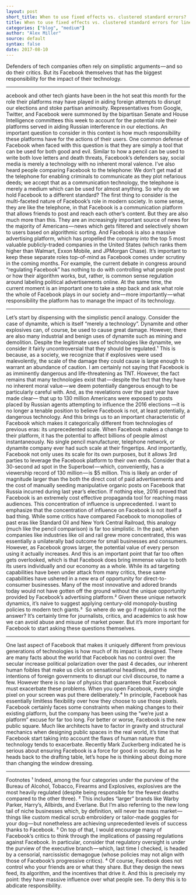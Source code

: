 ```yaml
---
layout: post
short_title: When to use fixed effects vs. clustered standard errors?
title: When to use fixed effects vs. clustered standard errors for linear regression on panel data?
categories: ["blog", "medium"]
author: "Alex Miller"
source: default
syntax: false
date: 2017-08-10
---
```



Defenders of tech companies often rely on simplistic arguments — and so do their critics. But its Facebook themselves that has the biggest responsibility for the impact of their technology.

---

acebook and other tech giants have been in the hot seat this month for the role their platforms may have played in aiding foreign attempts to disrupt our elections and stoke partisan animosity. Representatives from Google, Twitter, and Facebook were summoned by the bipartisan Senate and House Intelligence committees this week to account for the potential role their platforms served in aiding Russian interference in our elections. An important question to consider in this context is how much responsibility these platforms have for the actions of their users.
One common defense of Facebook when faced with this question is that they are simply a tool that can be used for both good and evil. Similar to how a pencil can be used to write both love letters and death threats, Facebook’s defenders say, social media is merely a technology with no inherent moral valence. I’ve also heard people comparing Facebook to the telephone: We don’t get mad at the telephone for enabling criminals to communicate as they plot nefarious deeds; we accept that as a communication technology, the telephone is merely a medium which can be used for almost anything. So why do we hold Facebook to a different standard?
The first thing to consider is the multi-faceted nature of Facebook’s role in modern society. In some sense, they are like the telephone, in that Facebook is a communication platform that allows friends to post and reach each other’s content. But they are also much more than this. They are an increasingly important source of news for the majority of Americans — news which gets filtered and selectively shown to users based on algorithmic sorting. And Facebook is also a massive advertising platform, which has propelled the company into the top 5 most valuable publicly-traded companies in the United States (which ranks them higher than Walmart, Exxon Mobile, and JPMorgan Chase).
It’s important to keep these separate roles top-of-mind as Facebook comes under scrutiny in the coming months. For example, the current debate in congress around “regulating Facebook” has nothing to do with controlling what people post or how their algorithm works, but, rather, is common sense regulation around labeling political advertisements online. At the same time, the current moment is an important one to take a step back and ask what role the whole of Facebook plays in our society and — more importantly — what responsibility the platform has to manage the impact of its technology.


---

Let’s start by dispensing with the simplistic pencil analogy. Consider the case of dynamite, which is itself “merely a technology”. Dynamite and other explosives can, of course, be used to cause great damage. However, there are also many industrial and benign uses of dynamite such as mining and demolition. Despite the legitimate uses of technologies like dynamite, we consider it fairly uncontroversial that they should be regulated.¹ This is because, as a society, we recognize that if explosives were used malevolently, the scale of the damage they could cause is large enough to warrant an abundance of caution.
I am certainly not saying that Facebook is as imminently dangerous and life-threatening as TNT. However, the fact remains that many technologies exist that — despite the fact that they have no inherent moral value — we deem potentially dangerous enough to be particularly careful with. And, as the revelations over the past year have made clear— that up to 130 million Americans were exposed to posts  placed by Russian agents attempting to influence the 2016 elections —it is no longer a tenable position to believe Facebook is not, at least potentially, a dangerous technology.
And this brings us to an important characteristic of Facebook which makes it categorically different from technologies of previous eras: its unprecedented scale. When Facebook makes a change to their platform, it has the potential to affect billions of people almost instantaneously. No single pencil manufacturer, telephone network, or dynamite company ever had such scale at their fingertips. And importantly, Facebook not only uses its scale for its own purposes, but it allows 3rd parties to leverage the Facebook platform to their own ends. Consider that a 30-second ad spot in the Superbowl — which, conveniently, has a viewership record of 130 million — is $5 million. This is likely an order of magnitude larger than the both the direct cost of paid advertisements and the cost of manually seeding manipulative organic posts on Facebook that Russia incurred during last year’s election. If nothing else, 2016 proved that Facebook is an extremely cost effective propaganda tool for reaching mass audiences. This concentration of influence is unprecedented.
I want to emphasize that the concentration of influence on Facebook is not itself a bad thing. While some critics have compared Facebook to monopolies of past eras like Standard Oil and New York Central Railroad, this analogy (much like the pencil comparison) is far too simplistic. In the past, when companies like industries like oil and rail grew more concentrated, this was essentially a unilaterally bad outcome for small businesses and consumers. However, as Facebook grows larger, the potential value of every person using it actually increases. And this is an important point that far too often gets overlooked, which is that Facebook does bring immense value to both its users individually and our economy as a whole. While its ad targeting capabilities have been under attack from many critics, these same capabilities have ushered in a new era of opportunity for direct-to-consumer businesses. Many of the most innovative and adored brands today would not have gotten off the ground without the unique opportunity provided by Facebook’s advertising platform.² Given these unique network dynamics, it’s naive to suggest applying century-old monopoly-busting policies to modern tech giants.³ 
So where do we go if regulation is not the answer? It’s certainly time for journalists, critics, and academics to ask how we can avoid abuse and misuse of market power. But it’s more important for Facebook to start asking these questions themselves.


---

One last aspect of Facebook that makes it uniquely different from previous generations of technologies is how much of its impact is  designed. There are many facts about the world that Facebook has no control over: the secular increase political polarization over the past 4 decades, our inherent human foibles that make us click on sensational headlines, and the intentions of foreign governments to disrupt our civil discourse, to name a few. However there is no law of physics that guarantees that Facebook must exacerbate these problems. When you open Facebook, every single pixel on your screen was put there deliberately.⁴ In principle, Facebook has essentially limitless flexibility over how they choose to use those pixels. Facebook certainly faces some constraints when making changes to their existing platform, but the company has been using the “we’re just a platform” excuse for far too long.
For better or worse, Facebook is the new public square. Much like architects have to factor in gravity and structural mechanics when designing public spaces in the real world, it’s time that Facebook start taking into account the flaws of human nature that technology tends to exacerbate. Recently Mark Zuckerberg indicated he is serious about ensuring Facebook is a force for good in society. But as he heads back to the drafting table, let’s hope he is thinking about doing more than changing the window dressing.


---

Footnotes
¹ Indeed, among the four categories under the purview of the Bureau of Alcohol, Tobacco, Firearms and Explosives, explosives are the most heavily regulated (despite being responsible for the fewest deaths compared to the other three).
² This includes “larger” brands like Warby Parker, Harry’s, Allbirds, and Everlane. But I’m also referring to the new long tail of niche businesses which, by definition, will never be mass market — things like custom medical scrub embroidery or tailor-made goggles for your dog — but nonetheless are achieving unprecedented levels of success thanks to Facebook.
³ On top of that, I would encourage many of Facebook’s critics to think through the implications of passing regulations against Facebook. In particular, consider that regulatory oversight is under the purview of the executive branch — which, last time I checked, is headed by a censorial, narcissistic demagogue (whose policies may not align with those of Facebook’s progressive critics).
⁴ Of course, Facebook does not control who your friends are or what they share. But they design the news feed, its algorithm, and the incentives that drive it. And this is precisely my point: they have massive influence over what people see. To deny this is to abdicate responsibility.
